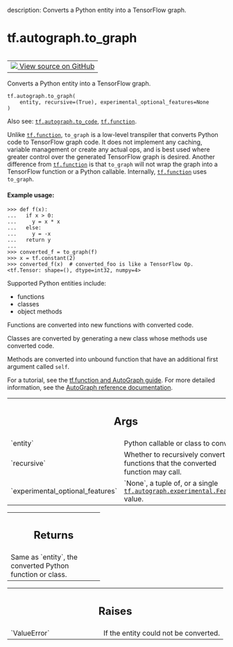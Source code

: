 description: Converts a Python entity into a TensorFlow graph.

<div itemscope itemtype="http://developers.google.com/ReferenceObject">
<meta itemprop="name" content="tf.autograph.to_graph" />
<meta itemprop="path" content="Stable" />
</div>

# tf.autograph.to_graph

<!-- Insert buttons and diff -->

<table class="tfo-notebook-buttons tfo-api nocontent" align="left">
<td>
  <a target="_blank" href="https://github.com/tensorflow/tensorflow/blob/r2.3/tensorflow/python/autograph/impl/api.py#L607-L677">
    <img src="https://www.tensorflow.org/images/GitHub-Mark-32px.png" />
    View source on GitHub
  </a>
</td>
</table>



Converts a Python entity into a TensorFlow graph.

<pre class="devsite-click-to-copy prettyprint lang-py tfo-signature-link">
<code>tf.autograph.to_graph(
    entity, recursive=(True), experimental_optional_features=None
)
</code></pre>



<!-- Placeholder for "Used in" -->

Also see: <a href="../../tf/autograph/to_code.md"><code>tf.autograph.to_code</code></a>, <a href="../../tf/function.md"><code>tf.function</code></a>.

Unlike <a href="../../tf/function.md"><code>tf.function</code></a>, `to_graph` is a low-level transpiler that converts
Python code to TensorFlow graph code. It does not implement any caching,
variable management or create any actual ops, and is best used where greater
control over the generated TensorFlow graph is desired. Another difference
from <a href="../../tf/function.md"><code>tf.function</code></a> is that `to_graph` will not wrap the graph into a
TensorFlow function or a Python callable. Internally, <a href="../../tf/function.md"><code>tf.function</code></a> uses
`to_graph`.

#### Example usage:



```
>>> def f(x):
...   if x > 0:
...     y = x * x
...   else:
...     y = -x
...   return y
...
>>> converted_f = to_graph(f)
>>> x = tf.constant(2)
>>> converted_f(x)  # converted_foo is like a TensorFlow Op.
<tf.Tensor: shape=(), dtype=int32, numpy=4>
```

Supported Python entities include:
  * functions
  * classes
  * object methods

Functions are converted into new functions with converted code.

Classes are converted by generating a new class whose methods use converted
code.

Methods are converted into unbound function that have an additional first
argument called `self`.

For a tutorial, see the
[tf.function and AutoGraph guide](https://www.tensorflow.org/guide/function).
For more detailed information, see the
[AutoGraph reference documentation](https://github.com/tensorflow/tensorflow/blob/master/tensorflow/python/autograph/g3doc/reference/index.md).

<!-- Tabular view -->
 <table class="responsive fixed orange">
<colgroup><col width="214px"><col></colgroup>
<tr><th colspan="2"><h2 class="add-link">Args</h2></th></tr>

<tr>
<td>
`entity`
</td>
<td>
Python callable or class to convert.
</td>
</tr><tr>
<td>
`recursive`
</td>
<td>
Whether to recursively convert any functions that the converted
function may call.
</td>
</tr><tr>
<td>
`experimental_optional_features`
</td>
<td>
`None`, a tuple of, or a single
<a href="../../tf/autograph/experimental/Feature.md"><code>tf.autograph.experimental.Feature</code></a> value.
</td>
</tr>
</table>



<!-- Tabular view -->
 <table class="responsive fixed orange">
<colgroup><col width="214px"><col></colgroup>
<tr><th colspan="2"><h2 class="add-link">Returns</h2></th></tr>
<tr class="alt">
<td colspan="2">
Same as `entity`, the converted Python function or class.
</td>
</tr>

</table>



<!-- Tabular view -->
 <table class="responsive fixed orange">
<colgroup><col width="214px"><col></colgroup>
<tr><th colspan="2"><h2 class="add-link">Raises</h2></th></tr>

<tr>
<td>
`ValueError`
</td>
<td>
If the entity could not be converted.
</td>
</tr>
</table>

